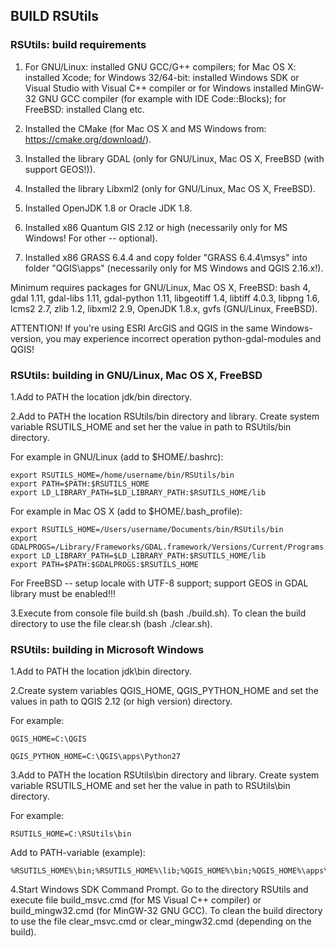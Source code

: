 ## BUILD RSUtils

### RSUtils: build requirements

1. For GNU/Linux: installed GNU GCC/G++ compilers;
   for Mac OS X: installed Xcode;
   for Windows 32/64-bit: installed Windows SDK or Visual Studio with Visual C++ compiler
   or for Windows installed MinGW-32 GNU GCC compiler (for example with IDE Code::Blocks);
   for FreeBSD: installed Clang etc.

2. Installed the CMake (for Mac OS X and MS Windows from: https://cmake.org/download/).

3. Installed the library GDAL (only for GNU/Linux, Mac OS X, FreeBSD (with support GEOS!)).

4. Installed the library Libxml2 (only for GNU/Linux, Mac OS X, FreeBSD).

5. Installed OpenJDK 1.8 or Oracle JDK 1.8.

6. Installed x86 Quantum GIS 2.12 or high (necessarily only for MS Windows! For other -- optional).

7. Installed x86 GRASS 6.4.4 and copy folder "GRASS 6.4.4\msys" into folder "QGIS\apps\" (necessarily only for MS Windows and QGIS 2.16.x!).

Minimum requires packages for GNU/Linux, Mac OS X, FreeBSD: 
   bash 4, gdal 1.11, gdal-libs 1.11, gdal-python 1.11, 
   libgeotiff 1.4, libtiff 4.0.3, libpng 1.6, lcms2 2.7, 
   zlib 1.2, libxml2 2.9, OpenJDK 1.8.x, 
   gvfs (GNU/Linux, FreeBSD).

ATTENTION! If you're using ESRI ArcGIS and QGIS in the same Windows-version, you may experience incorrect operation python-gdal-modules and QGIS!

### RSUtils: building in GNU/Linux, Mac OS X, FreeBSD

1.Add to PATH the location jdk/bin directory.

2.Add to PATH the location RSUtils/bin directory and library. Create system variable 
RSUTILS_HOME and set her the value in path to RSUtils/bin directory.

For example in GNU/Linux (add to $HOME/.bashrc): 

	export RSUTILS_HOME=/home/username/bin/RSUtils/bin
	export PATH=$PATH:$RSUTILS_HOME
	export LD_LIBRARY_PATH=$LD_LIBRARY_PATH:$RSUTILS_HOME/lib
	
For example in Mac OS X (add to $HOME/.bash_profile): 

	export RSUTILS_HOME=/Users/username/Documents/bin/RSUtils/bin
	export GDALPROGS=/Library/Frameworks/GDAL.framework/Versions/Current/Programs
	export LD_LIBRARY_PATH=$LD_LIBRARY_PATH:$RSUTILS_HOME/lib
	export PATH=$PATH:$GDALPROGS:$RSUTILS_HOME
	
For FreeBSD -- setup locale with UTF-8 support; support GEOS in GDAL library must be enabled!!!

3.Execute from console file build.sh (bash ./build.sh). To clean the build directory to use the file clear.sh (bash ./clear.sh).


### RSUtils: building in Microsoft Windows

1.Add to PATH the location jdk\bin directory.

2.Create system variables QGIS_HOME, QGIS_PYTHON_HOME and set the values in path to QGIS 2.12 (or high version) directory.

For example: 

	QGIS_HOME=C:\QGIS

	QGIS_PYTHON_HOME=C:\QGIS\apps\Python27

3.Add to PATH the location RSUtils\bin directory and library. Create system variable 
RSUTILS_HOME and set her the value in path to RSUtils\bin directory.

For example: 

	RSUTILS_HOME=C:\RSUtils\bin

Add to PATH-variable (example):

	%RSUTILS_HOME%\bin;%RSUTILS_HOME%\lib;%QGIS_HOME%\bin;%QGIS_HOME%\apps\msys\bin;%QGIS_PYTHON_HOME%;%PATH%
	
4.Start Windows SDK Command Prompt. Go to the directory RSUtils and execute file 
build_msvc.cmd (for MS Visual C++ compiler) or build_mingw32.cmd (for MinGW-32 GNU GCC).
To clean the build directory to use the file clear_msvc.cmd or clear_mingw32.cmd (depending on the build).

